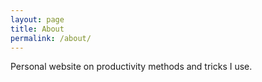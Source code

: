 ```yaml
---
layout: page
title: About
permalink: /about/
---
```


Personal website on productivity methods and tricks I use.
